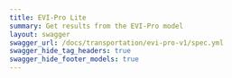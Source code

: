 ```yaml
---
title: EVI-Pro Lite
summary: Get results from the EVI-Pro model
layout: swagger
swagger_url: /docs/transportation/evi-pro-v1/spec.yml
swagger_hide_tag_headers: true
swagger_hide_footer_models: true
---
```

